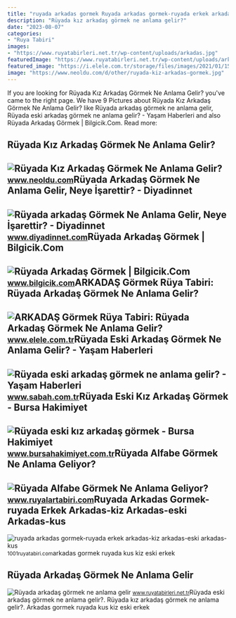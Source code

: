 ```yaml
---
title: "ruyada arkadas gormek Ruyada arkadas gormek-ruyada erkek arkadas-kiz arkadas-eski arkadas-kus"
description: "Rüyada kız arkadaş görmek ne anlama gelir?"
date: "2023-08-07"
categories:
- "Ruya Tabiri"
images:
- "https://www.ruyatabirleri.net.tr/wp-content/uploads/arkadas.jpg"
featuredImage: "https://www.ruyatabirleri.net.tr/wp-content/uploads/arkadas.jpg"
featured_image: "https://i.elele.com.tr/storage/files/images/2021/01/15/ruyada-arkadas-gormek-epwk.png"
image: "https://www.neoldu.com/d/other/ruyada-kiz-arkadas-gormek.jpg"
---
```


If you are looking for Rüyada Kız Arkadaş Görmek Ne Anlama Gelir? you've came to the right page. We have 9 Pictures about Rüyada Kız Arkadaş Görmek Ne Anlama Gelir? like Rüyada arkadaş görmek ne anlama gelir, Rüyada eski arkadaş görmek ne anlama gelir? - Yaşam Haberleri and also Rüyada Arkadaş Görmek | Bilgicik.Com. Read more:

Rüyada Kız Arkadaş Görmek Ne Anlama Gelir?
------------------------------------------

 ![Rüyada Kız Arkadaş Görmek Ne Anlama Gelir?](https://www.neoldu.com/d/other/ruyada-kiz-arkadas-gormek.jpg) <small>www.neoldu.com</small>Rüyada Arkadaş Görmek Ne Anlama Gelir, Neye İşarettir? - Diyadinnet
-------------------------------------------------------------------

 ![Rüyada arkadaş Görmek Ne Anlama Gelir, Neye İşarettir? - Diyadinnet](https://www.diyadinnet.com/d/ruya/ruyada-arkadas-gormek-ne-anlama-gelir-neye-isarettir-63.jpg) <small>www.diyadinnet.com</small>Rüyada Arkadaş Görmek | Bilgicik.Com
------------------------------------

 ![Rüyada Arkadaş Görmek | Bilgicik.Com](https://www.bilgicik.com/wp-content/uploads/2016/06/ruyada-eski-bir-arkadas-gormek.jpg) <small>www.bilgicik.com</small>ARKADAŞ Görmek Rüya Tabiri: Rüyada Arkadaş Görmek Ne Anlama Gelir?
------------------------------------------------------------------

 ![ARKADAŞ Görmek Rüya Tabiri: Rüyada Arkadaş Görmek Ne Anlama Gelir?](https://i.elele.com.tr/storage/files/images/2021/01/15/ruyada-arkadas-gormek-epwk.png) <small>www.elele.com.tr</small>Rüyada Eski Arkadaş Görmek Ne Anlama Gelir? - Yaşam Haberleri
-------------------------------------------------------------

 ![Rüyada eski arkadaş görmek ne anlama gelir? - Yaşam Haberleri](https://iasbh.tmgrup.com.tr/38a19b/752/395/0/74/1200/705?u=https://isbh.tmgrup.com.tr/sbh/2019/08/26/ruyada-eski-arkadas-gormek-ne-anlama-gelir-1566820201626.jpg) <small>www.sabah.com.tr</small>Rüyada Eski Kız Arkadaş Görmek - Bursa Hakimiyet
------------------------------------------------

 ![Rüyada eski kız arkadaş görmek - Bursa Hakimiyet](https://www.bursahakimiyet.com.tr/static/37/379479-ruyada-eski-kiz-arkadas-gormek-5eeb03010395b-x750.jpg) <small>www.bursahakimiyet.com.tr</small>Rüyada Alfabe Görmek Ne Anlama Geliyor?
---------------------------------------

 ![Rüyada Alfabe Görmek Ne Anlama Geliyor?](https://www.ruyalartabiri.com/wp-content/uploads/2022/08/ruyada-arkadas-gormek.png) <small>www.ruyalartabiri.com</small>Ruyada Arkadas Gormek-ruyada Erkek Arkadas-kiz Arkadas-eski Arkadas-kus
-----------------------------------------------------------------------

 ![ruyada arkadas gormek-ruyada erkek arkadas-kiz arkadas-eski arkadas-kus](https://1001ruyatabiri.com/wp-content/uploads/2018/03/ruyada-arkadas-gormek-ruyada-erkek-arkadas-kiz-arkadas-eski-arkadas-kus-arkdas-gormek-tabiri1.jpg) <small>1001ruyatabiri.com</small>arkadas gormek ruyada kus kiz eski erkek

Rüyada Arkadaş Görmek Ne Anlama Gelir
-------------------------------------

 ![Rüyada arkadaş görmek ne anlama gelir](https://www.ruyatabirleri.net.tr/wp-content/uploads/arkadas.jpg) <small>www.ruyatabirleri.net.tr</small>Rüyada eski arkadaş görmek ne anlama gelir?. Rüyada kız arkadaş görmek ne anlama gelir?. Arkadas gormek ruyada kus kiz eski erkek
